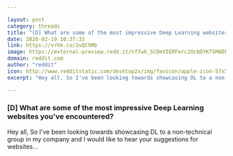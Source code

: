 ```yaml
---

layout: post
category: threads
title: "[D] What are some of the most impressive Deep Learning websites you've encountered?"
date: 2020-02-19 10:37:33
link: https://vrhk.co/2vQChMb
image: https://external-preview.redd.it/nffwh_SCDmVIERFercJOcbDYK7SMADFhe_TkBkNEuBs.jpg?width=512&height=268.062827225&auto=webp&s=28c13a777885178ad5cba41dfda7da4d38a49395
domain: reddit.com
author: "reddit"
icon: http://www.redditstatic.com/desktop2x/img/favicon/apple-icon-57x57.png
excerpt: "Hey all, So I've been looking towards showcasing DL to a non-technical group in my company and I would like to hear your suggestions for websites..."

---
```


### [D] What are some of the most impressive Deep Learning websites you've encountered?

Hey all, So I've been looking towards showcasing DL to a non-technical group in my company and I would like to hear your suggestions for websites...